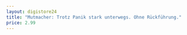 ```yaml
---
layout: digistore24
title: "Mutmacher: Trotz Panik stark unterwegs. Ohne Rückführung."
price: 2.99
---
```

